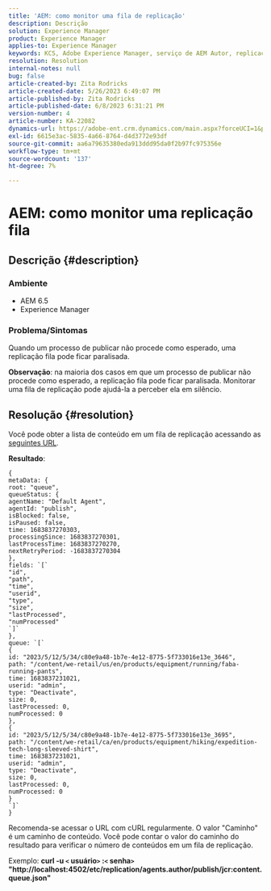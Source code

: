 ```yaml
---
title: 'AEM: como monitor uma fila de replicação'
description: Descrição
solution: Experience Manager
product: Experience Manager
applies-to: Experience Manager
keywords: KCS, Adobe Experience Manager, serviço de AEM Autor, replicação
resolution: Resolution
internal-notes: null
bug: false
article-created-by: Zita Rodricks
article-created-date: 5/26/2023 6:49:07 PM
article-published-by: Zita Rodricks
article-published-date: 6/8/2023 6:31:21 PM
version-number: 4
article-number: KA-22082
dynamics-url: https://adobe-ent.crm.dynamics.com/main.aspx?forceUCI=1&pagetype=entityrecord&etn=knowledgearticle&id=4a6f6bf9-f5fb-ed11-8849-6045bd0063aa
exl-id: 6615e3ac-5835-4a66-8764-d4d3772e93df
source-git-commit: aa6a79635380eda913ddd95da0f2b97fc975356e
workflow-type: tm+mt
source-wordcount: '137'
ht-degree: 7%

---
```


# AEM: como monitor uma replicação fila

## Descrição {#description}


### <b>Ambiente</b>

- AEM 6.5
- Experience Manager


### <b>Problema/Sintomas</b>

Quando um processo de publicar não procede como esperado, uma replicação fila pode ficar paralisada.

<b>Observação</b>: na maioria dos casos em que um processo de publicar não procede como esperado, a replicação fila pode ficar paralisada. Monitorar uma fila de replicação pode ajudá-la a perceber ela em silêncio.


## Resolução {#resolution}


Você pode obter a lista de conteúdo em um fila de replicação acessando as [seguintes URL](https://localhost:4502/etc/replication/agents.author/publish/jcr:content.queue.json).

<b>Resultado</b>:


```
{
metaData: {
root: "queue",
queueStatus: {
agentName: "Default Agent",
agentId: "publish",
isBlocked: false,
isPaused: false,
time: 1683837270303,
processingSince: 1683837270301,
lastProcessTime: 1683837270270,
nextRetryPeriod: -1683837270304
},
fields: `[` 
"id",
"path",
"time",
"userid",
"type",
"size",
"lastProcessed",
"numProcessed"
`]` 
},
queue: `[` 
{
id: "2023/5/12/5/34/c80e9a48-1b7e-4e12-8775-5f733016e13e_3646",
path: "/content/we-retail/us/en/products/equipment/running/faba-running-pants",
time: 1683837231021,
userid: "admin",
type: "Deactivate",
size: 0,
lastProcessed: 0,
numProcessed: 0
},
{
id: "2023/5/12/5/34/c80e9a48-1b7e-4e12-8775-5f733016e13e_3695",
path: "/content/we-retail/ca/en/products/equipment/hiking/expedition-tech-long-sleeved-shirt",
time: 1683837231021,
userid: "admin",
type: "Deactivate",
size: 0,
lastProcessed: 0,
numProcessed: 0
}
`]` 
}
```




Recomenda-se acessar o URL com cURL regularmente. O valor &quot;Caminho&quot; é um caminho de conteúdo. Você pode contar o valor do caminho do resultado para verificar o número de conteúdos em um fila de replicação.

Exemplo:
<b>curl -u `<` usuário`>` :`<` senha`>`  &quot;http://localhost:4502/etc/replication/agents.author/publish/jcr:content.queue.json&quot;</b>
